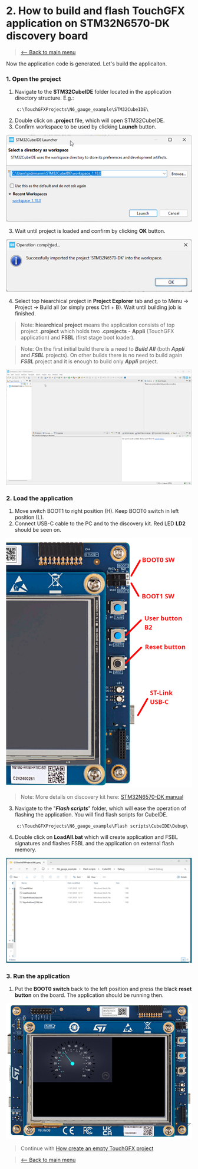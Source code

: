# 2. How to build and flash TouchGFX application on STM32N6570-DK discovery board
> [<-- Back to main menu](README.md)

Now the application code is generated. Let's build the applicaiton.
### 1. Open the project

1. Navigate to the **STM32CubeIDE** folder located in the application directory structure. E.g.:

```
    c:\TouchGFXProjects\N6_gauge_example\STM32CubeIDE\
```
2. Double click on **.project** file, which will open STM32CubeIDE.
3. Confirm workspace to be used by clicking **Launch** button.

![](imgs/stm32cubeide_01.png)

3. Wait until project is loaded and confirm by clicking **OK** button.

![](imgs/stm32cubeide_02.png)

4. Select top hiearchical project in **Project Explorer** tab and go to Menu -> Project -> Build all (or simply press Ctrl + B). Wait until building job is finished.

> Note: **hiearchical project** means the application consists of top project **.project** which holds two **.cprojects** - **Appli** (TouchGFX application) and **FSBL** (first stage boot loader).

> Note: On the first initial build there is a need to ***Build All*** (both ***Appli*** and ***FSBL*** projects). On other builds there is no need to build again ***FSBL*** project and it is enough to build only ***Appli*** project.

![](imgs/stm32cubeide_03.gif)

### 2. Load the application

1. Move switch BOOT1 to right position (H). Keep BOOT0 switch in left position (L).
2. Connect USB-C cable to the PC and to the discovery kit. Red LED **LD2** should be seen on.

![](imgs/Board.png)

> Note: More details on discovery kit here: [STM32N6570-DK manual](https://www.st.com/resource/en/user_manual/um3300-discovery-kit-with-stm32n657x0-mcu-stmicroelectronics.pdf)

3. Navigate to the "***Flash scripts***" folder, which will ease the operation of flashing the application. You will find flash scripts for CubeIDE.

```
    c:\TouchGFXProjects\N6_gauge_example\Flash scripts\CubeIDE\Debug\
```

4. Double click on **LoadAll.bat** which will create application and FSBL signatures and flashes FSBL and the application on external flash memory.

![](imgs/flashing.gif)

### 3. Run the application

1. Put the **BOOT0 switch** back to the left position and press the black **reset button** on the board. The application should be running then.

![](imgs/apprunning.png)

> Continue with [How create an empty TouchGFX project](03_How_to_create_an_empty_TouchGFX_project.md)

> [<-- Back to main menu](README.md)